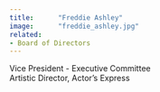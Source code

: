 ```yaml
---
title:      "Freddie Ashley"
image:      "freddie_ashley.jpg"
related:
- Board of Directors
---
```


Vice President - Executive Committee\
Artistic Director, Actor’s Express
